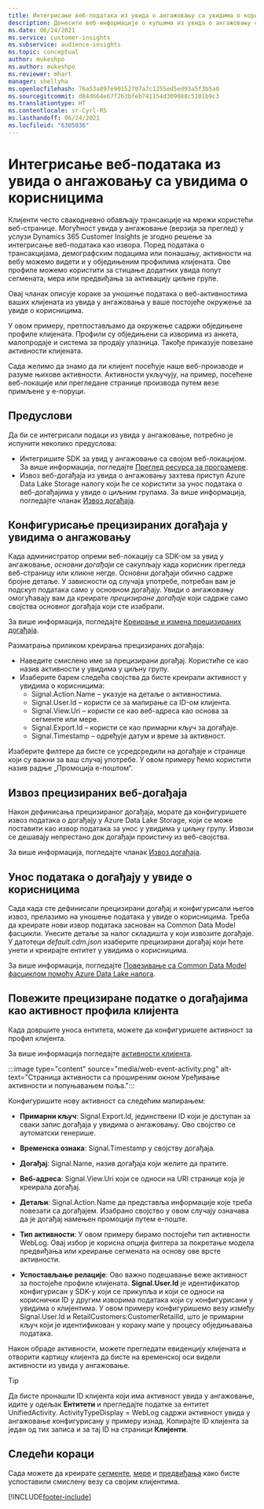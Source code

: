 ```yaml
---
title: Интегрисање веб-података из увида о ангажовању са увидима о корисницима
description: Донесите веб-информације о купцима из увида о ангажовању са увидима о корисницима.
ms.date: 06/24/2021
ms.service: customer-insights
ms.subservice: audience-insights
ms.topic: conceptual
author: mukeshpo
ms.author: mukeshpo
ms.reviewer: mhart
manager: shellyha
ms.openlocfilehash: 76a53a897e90152707a7c1255ed5ed93a5f3b5a0
ms.sourcegitcommit: d84d664e67f263bfeb741154d309088c5101b9c3
ms.translationtype: HT
ms.contentlocale: sr-Cyrl-RS
ms.lasthandoff: 06/24/2021
ms.locfileid: "6305036"
---
```

# <a name="integrate-web-data-from-engagement-insights-with-audience-insights"></a>Интегрисање веб-података из увида о ангажовању са увидима о корисницима

Клијенти често свакодневно обављају трансакције на мрежи користећи веб-странице. Могућност увида у ангажовање (верзија за преглед) у услузи Dynamics 365 Customer Insights је згодно решење за интегрисање веб-података као извора. Поред података о трансакцијама, демографским подацима или понашању, активности на вебу можемо видети и у обједињеним профилима клијената. Ове профиле можемо користити за стицање додатних увида попут сегмената, мера или предвиђања за активацију циљне групе.

Овај чланак описује кораке за уношење података о веб-активностима ваших клијената из увида у ангажовања у ваше постојеће окружење за увиде о корисницима.

У овом примеру, претпостављамо да окружење садржи обједињене профиле клијената. Профили су обједињени са изворима из анкета, малопродаје и система за продају улазница. Такође приказује повезане активности клијената. 

Сада желимо да знамо да ли клијент посећује наше веб-производе и разуме њихове активности. Активности укључују, на пример, посећене веб-локације или прегледане странице производа путем везе примљене у е-поруци.

## <a name="prerequisites"></a>Предуслови

Да би се интегрисали подаци из увида у ангажовање, потребно је испунити неколико предуслова: 

- Интегришите SDK за увид у ангажовање са својом веб-локацијом. За више информација, погледајте [Преглед ресурса за програмере](../engagement-insights/developer-resources.md).
- Извоз веб-догађаја из увида о ангажовању захтева приступ Azure Data Lake Storage налогу који ће се користити за унос података о веб-догађајима у увиде о циљним групама. За више информација, погледајте чланак [Извоз догађаја](../engagement-insights/export-events.md).

## <a name="configure-refined-events-in-engagement-insights"></a>Конфигурисање прецизираних догађаја у увидима о ангажовању

Када администратор опреми веб-локацију са SDK-ом за увид у ангажовање, *основни догађаји* се сакупљају када корисник прегледа веб-страницу или кликне негде. Основни догађаји обично садрже бројне детаље. У зависности од случаја употребе, потребан вам је подскуп података само у основном догађају. Увиди о ангажовању омогућавају вам да креирате *прецизиране догађаје* који садрже само својства основног догађаја који сте изабрали.     

За више информација, погледајте [Креирање и измена прецизираних догађаја](../engagement-insights/refined-events.md).

Разматрања приликом креирања прецизираних догађаја: 

- Наведите смислено име за прецизирани догађај. Користиће се као назив активности у увидима у циљну групу.
- Изаберите барем следећа својства да бисте креирали активност у увидима о корисницима: 
    - Signal.Action.Name – указује на детаље о активностима.
    - Signal.User.Id – користи се за мапирање са ID-ом клијента.
    - Signal.View.Uri – користи се као веб-адреса као основа за сегменте или мере.
    - Signal.Export.Id – користи се као примарни кључ за догађаје.
    - Signal.Timestamp – одређује датум и време за активност.

Изаберите филтере да бисте се усредсредили на догађаје и странице који су важни за ваш случај употребе. У овом примеру ћемо користити назив радње „Промоција е-поштом“.

## <a name="export-the-refined-web-events"></a>Извоз прецизираних веб-догађаја 

Након дефинисања прецизираног догађаја, морате да конфигуришете извоз података о догађају у Azure Data Lake Storage, који се може поставити као извор података за унос у увидима у циљну групу. Извози се дешавају непрестано док догађаји проистичу из веб-својства.

За више информација, погледајте чланак [Извоз догађаја](../engagement-insights/export-events.md).

## <a name="ingest-event-data-to-audience-insights"></a>Унос података о догађају у увиде о корисницима

Сада када сте дефинисали прецизирани догађај и конфигурисали његов извоз, прелазимо на уношење података у увиде о корисницима. Треба да креирате нови извор података заснован на Common Data Model фасцикли. Унесите детаље за налог складишта у који извозите догађаје. У датотеци *default.cdm.json* изаберите прецизирани догађај који ћете унети и креирајте ентитет у увидима о корисницима.

За више информација, погледајте [Повезивање са Common Data Model фасциклом помоћу Azure Data Lake налога](connect-common-data-model.md).


## <a name="relate-refined-event-data-as-an-activity-of-a-customer-profile"></a>Повежите прецизиране податке о догађајима као активност профила клијента

Када довршите уноса ентитета, можете да конфигуришете активност за профил клијента.

За више информација погледајте [активности клијента](activities.md).

:::image type="content" source="media/web-event-activity.png" alt-text="Страница активности са проширеним окном Уређивање активности и попуњавањем поља.":::

Конфигуришите нову активност са следећим мапирањем: 

- **Примарни кључ**: Signal.Export.Id, јединствени ID који је доступан за сваки запис догађаја у увидима о ангажовању. Ово својство се аутоматски генерише.

- **Временска ознака**: Signal.Timestamp у својству догађаја.

- **Догађај**: Signal.Name, назив догађаја који желите да пратите.

- **Веб-адреса**: Signal.View.Uri који се односи на URI странице која је креирала догађај.

- **Детаљи**: Signal.Action.Name да представља информације које треба повезати са догађајем. Изабрано својство у овом случају означава да је догађај намењен промоцији путем е-поште.

- **Тип активности**: У овом примеру бирамо постојећи тип активности WebLog. Овај избор је корисна опција филтера за покретање модела предвиђања или креирање сегмената на основу ове врсте активности.

- **Успостављање релације**: Ово важно подешавање веже активност за постојеће профиле клијената. **Signal.User.Id** је идентификатор конфигурисан у SDK-у који се прикупља и који се односи на кориснички ID у другим изворима података који су конфигурисани у увидима о клијентима. У овом примеру конфигуришемо везу између Signal.User.Id и RetailCustomers:CustomerRetailId, што је примарни кључ који је идентификован у кораку мапе у процесу обједињавања података.

Након обраде активности, можете прегледати евиденцију клијената и отворити картицу клијента да бисте на временској оси видели активности из увида у ангажовање. 

> [!TIP]
> Да бисте пронашли ID клијента који има активност увида у ангажовање, идите у одељак **Ентитети** и прегледајте податке за ентитет UnifiedActivity. ActivityTypeDisplay = WebLog садржи активност увида у ангажовање конфигурисану у примеру изнад. Копирајте ID клијента за један од тих записа и за тај ID на страници **Клијенти**.

## <a name="next-steps"></a>Следећи кораци

Сада можете да креирате [сегменте](segments.md), [мере](measures.md) и [предвиђања](predictions.md) како бисте успоставили смислену везу са својим клијентима.


[!INCLUDE[footer-include](../includes/footer-banner.md)]
